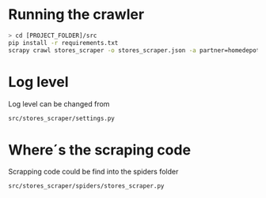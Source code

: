 
Running the crawler
===================

```bash
> cd [PROJECT_FOLDER]/src
pip install -r requirements.txt
scrapy crawl stores_scraper -o stores_scraper.json -a partner=homedepot.com
```

Log level
============

Log level can be changed from

```bash
src/stores_scraper/settings.py
```

Where´s the scraping code
============

Scrapping code could be find into the spiders folder

```bash
src/stores_scraper/spiders/stores_scraper.py
```
